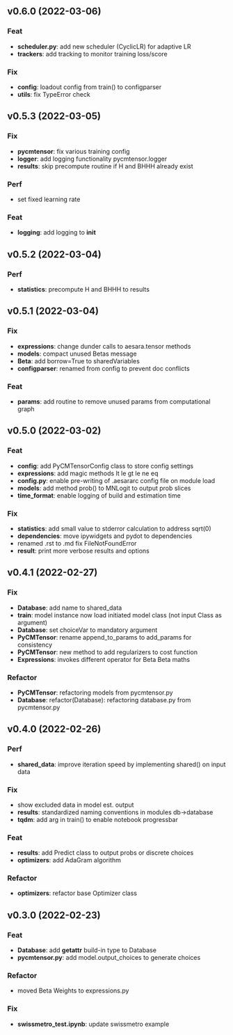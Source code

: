 ## v0.6.0 (2022-03-06)

### Feat

- **scheduler.py**: add new scheduler (CyclicLR) for adaptive LR
- **trackers**: add tracking to monitor training loss/score

### Fix

- **config**: loadout config from train() to configparser
- **utils**: fix TypeError check

## v0.5.3 (2022-03-05)

### Fix

- **pycmtensor**: fix various training config
- **logger**: add logging functionality pycmtensor.logger
- **results**: skip precompute routine if H and BHHH already exist

### Perf

- set fixed learning rate

### Feat

- **logging**: add logging to __init__

## v0.5.2 (2022-03-04)

### Perf

- **statistics**: precompute H and BHHH to results

## v0.5.1 (2022-03-04)

### Fix

- **expressions**: change dunder calls to aesara.tensor methods
- **models**: compact unused Betas message
- **Beta**: add borrow=True to sharedVariables
- **configparser**: renamed from config to prevent doc conflicts

### Feat

- **params**: add routine to remove unused params from computational graph

## v0.5.0 (2022-03-02)

### Feat

- **config**: add PyCMTensorConfig class to store config settings
- **expressions**: add magic methods lt le gt le ne eq
- **config.py**: enable pre-writing of .aesararc config file on module load
- **models**: add method prob() to MNLogit to output prob slices
- **time_format**: enable logging of build and estimation time

### Fix

- **statistics**: add small value to stderror calculation to address sqrt(0)
- **dependencies**: move ipywidgets and pydot to dependencies
- renamed .rst to .md fix FileNotFoundError
- **result**: print more verbose results and options

## v0.4.1 (2022-02-27)

### Fix

- **Database**: add name to shared_data
- **train**: model instance now load initiated model class (not input Class as argument)
- **Database**: set choiceVar to mandatory argument
- **PyCMTensor**: rename append_to_params to add_params for consistency
- **PyCMTensor**: new method to add regularizers to cost function
- **Expressions**: invokes different operator for Beta Beta maths

### Refactor

- **PyCMTensor**: refactoring models from pycmtensor.py
- **Database**: refactor(Database): refactoring database.py from pycmtensor.py

## v0.4.0 (2022-02-26)

### Perf

- **shared_data**: improve iteration speed by implementing shared() on input data

### Fix

- show excluded data in model est. output
- **results**: standardized naming conventions in modules db->database
- **tqdm**: add arg in train() to enable notebook progressbar

### Feat

- **results**: add Predict class to output probs or discrete choices
- **optimizers**: add AdaGram algorithm

### Refactor

- **optimizers**: refactor base Optimizer class

## v0.3.0 (2022-02-23)

### Feat

- **Database**: add __getattr__ build-in type to Database
- **pycmtensor.py**: add model.output_choices to generate choices

### Refactor

- moved Beta Weights to expressions.py

### Fix

- **swissmetro_test.ipynb**: update swissmetro example

